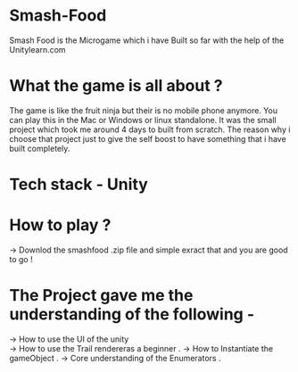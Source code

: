 # Smash-Food

Smash Food  is the Microgame which i have Built so far with the help  of the Unitylearn.com

# What the game is all about ?

 The game is like the fruit ninja but their is no mobile phone anymore.
 You can play this in the Mac or Windows or linux standalone.
 It was the small project which took me around 4 days to built from scratch.
 The reason why i choose that project just to give the self boost to have something that i have built completely.

# Tech stack - Unity

# How to play ?

-> Downlod the  smashfood .zip file and simple exract that and you are good to go !

# The Project gave me the understanding of the following -

-> How to use the UI of the unity  
-> How to use the Trail rendereras a beginner .
-> How to Instantiate the gameObject .
-> Core understanding of the Enumerators .




